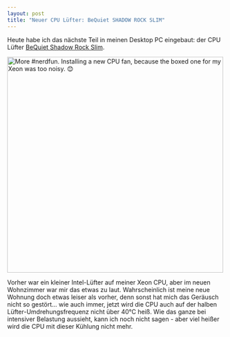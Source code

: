 ```yaml
---
layout: post
title: "Neuer CPU Lüfter: BeQuiet SHADOW ROCK SLIM"
---
```


Heute habe ich das nächste Teil in meinen Desktop PC eingebaut: der CPU Lüfter [BeQuiet Shadow Rock Slim][0].

<a data-flickr-embed="true"  href="https://www.flickr.com/photos/cringe/27656786416/in/dateposted/" title="More #nerdfun. Installing a new CPU fan, because the boxed one for my Xeon was too noisy. 😊"><img src="https://c1.staticflickr.com/8/7374/27656786416_2b21ff494f.jpg" width="500" height="500" alt="More #nerdfun. Installing a new CPU fan, because the boxed one for my Xeon was too noisy. 😊"></a><script async src="//embedr.flickr.com/assets/client-code.js" charset="utf-8"></script>

Vorher war ein kleiner Intel-Lüfter auf meiner Xeon CPU, aber im neuen Wohnzimmer war mir das etwas zu laut. Wahrscheinlich ist meine neue Wohnung doch etwas leiser als vorher, denn sonst hat mich das Geräusch nicht so gestört... wie auch immer, jetzt wird die CPU auch auf der halben Lüfter-Umdrehungsfrequenz nicht über 40°C heiß. Wie das ganze bei intensiver Belastung aussieht, kann ich noch nicht sagen - aber viel heißer wird die CPU mit dieser Kühlung nicht mehr.

[0]: https://www.amazon.de/gp/product/B00HPXZF2I
